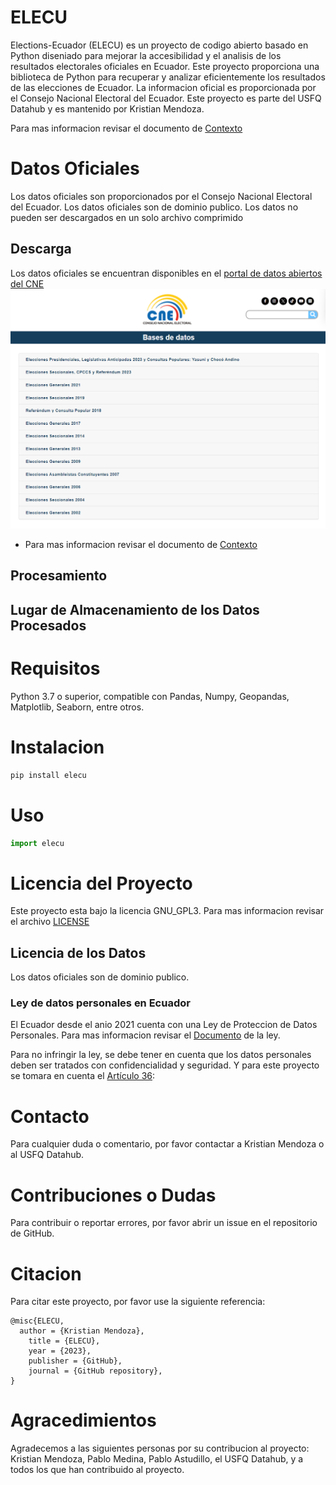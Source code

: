 # ELECU
Elections-Ecuador (ELECU) es un proyecto de codigo abierto basado en Python diseniado para mejorar la accesibilidad y el analisis de los resultados electorales oficiales en Ecuador. Este proyecto proporciona una biblioteca de Python para recuperar y analizar eficientemente los resultados de las elecciones de Ecuador. La informacion oficial es proporcionada por el Consejo Nacional Electoral del Ecuador. Este proyecto es parte del USFQ Datahub y es mantenido por Kristian Mendoza.

Para mas informacion revisar el documento de [Contexto](assests/Context.md)
# Datos Oficiales
Los datos oficiales son proporcionados por el Consejo Nacional Electoral del Ecuador. Los datos oficiales son de dominio publico. Los datos no pueden ser descargados en un solo archivo comprimido

## Descarga
Los datos oficiales se encuentran disponibles en el [portal de datos abiertos del CNE](https://www.cne.gob.ec/estadisticas/bases-de-datos/)
![CNE](assests/CNE_bases_de_datos.png)



* Para mas informacion revisar el documento de [Contexto](assests/Context.md)   
## Procesamiento
## Lugar de Almacenamiento de los Datos Procesados

# Requisitos
Python 3.7 o superior, compatible con Pandas, Numpy, Geopandas, Matplotlib, Seaborn, entre otros.

# Instalacion
```bash
pip install elecu
```

# Uso

```python
import elecu


```


# Licencia del Proyecto
Este proyecto esta bajo la licencia GNU_GPL3. Para mas informacion revisar el archivo [LICENSE](LICENSE.TXT)
## Licencia de los Datos
Los datos oficiales son de dominio publico. 

### Ley de datos personales en Ecuador
El Ecuador desde el anio 2021 cuenta con una Ley de Proteccion de Datos Personales. Para mas informacion revisar el [Documento](https://www.finanzaspopulares.gob.ec/wp-content/uploads/2021/07/ley_organica_de_proteccion_de_datos_personales.pdf) de la ley.

Para no infringir la ley, se debe tener en cuenta que los datos personales deben ser tratados con confidencialidad y seguridad.
Y para este proyecto se tomara en cuenta el [Artículo 36](assests/art36.md):

# Contacto
Para cualquier duda o comentario, por favor contactar a Kristian Mendoza o al USFQ Datahub.

# Contribuciones o Dudas
Para contribuir o reportar errores, por favor abrir un issue en el repositorio de GitHub.

# Citacion
Para citar este proyecto, por favor use la siguiente referencia:
```
@misc{ELECU,
  author = {Kristian Mendoza},
    title = {ELECU},
    year = {2023},
    publisher = {GitHub},
    journal = {GitHub repository},    
}
```
# Agracedimientos
Agradecemos a las siguientes personas por su contribucion al proyecto:
Kristian Mendoza,
Pablo Medina,
Pablo Astudillo,
el USFQ Datahub,
y a todos los que han contribuido al proyecto.



